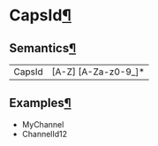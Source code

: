 <a name="CapsId"></a>

# CapsId[¶](#CapsId)

<a name="Semantics"></a>

## Semantics[¶](#Semantics)

<table>

<tbody>

<tr>

<td>CapsId</td>

<td>[A-Z] [A-Za-z0-9_]*</td>

</tr>

</tbody>

</table>

<a name="Examples"></a>

## Examples[¶](#Examples)

*   MyChannel
*   ChannelId12
